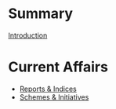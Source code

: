 # Summary
[Introduction](./intro.md)
# Current Affairs
- [Reports & Indices](./reports.md)
- [Schemes & Initiatives](./schemes.md)
